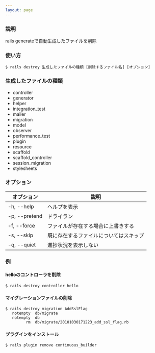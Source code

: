```yaml
---
layout: page
---
```

### 説明
rails generateで自動生成したファイルを削除

### 使い方
    $ rails destroy 生成したファイルの種類 [削除するファイル名] [オプション]

### 生成したファイルの種類
* controller
* generator
* helper
* integration_test
* mailer
* migration
* model
* observer
* performance_test
* plugin
* resource
* scaffold
* scaffold_controller
* session_migration
* stylesheets

### オプション

| オプション         | 説明                  |
| ------------- | ------------------- |
| -h, --help    | ヘルプを表示              |
| -p, --pretend | ドライラン               |
| -f, --force   | ファイルが存在する場合に上書きする   |
| -s, --skip    | 既に存在するファイルについてはスキップ |
| -q, --quiet   | 進捗状況を表示しない          |


### 例
#### helloのコントローラを削除
    $ rails destroy controller hello

#### マイグレーションファイルの削除
    $ rails destroy migration AddSslFlag
       notempty  db/migrate
       notempty  db
             rm  db/migrate/20101030171223_add_ssl_flag.rb

#### プラグインをインストール
    $ rails plugin remove continuous_builder
